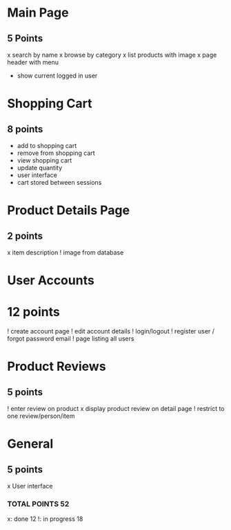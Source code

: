# Main Page  
## 5 Points   
x search by name
x browse by category
x list products with image
x page header with menu
- show current logged in user

# Shopping Cart
## 8 points
- add to shopping cart
- remove from shopping cart
- view shopping cart
- update quantity
- user interface
- cart stored between sessions

# Product Details Page
## 2 points
x item description
! image from database

# User Accounts
# 12 points
! create account page
! edit account details
! login/logout
! register user / forgot password email
! page listing all users

# Product Reviews
## 5 points
! enter review on product
x display product review on detail page
! restrict to one review/person/item

# General
## 5 points
x User interface

### TOTAL POINTS 52
x: done             12
!: in progress      18